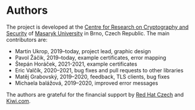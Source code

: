 # Authors

The project is developed at the [Centre for Research on Cryptography and Security](https://www.fi.muni.cz/research/crocs/) of [Masaryk University](http://www.muni.cz/) in Brno, Czech Republic. The main contributors are:

* Martin Ukrop, 2019–today, project lead, graphic design
* Pavol Žáčik, 2019–today, example certificates, error mapping
* Štepán Horáček, 2021-2021, example certificates
* Eric Valčík, 2020–2021, bug fixes and pull requests to other libraries
* Matěj Grabovský, 2019–2020, feedback, TLS clients, bug fixes
* Michaela balážová, 2019–2020, improved error messages

The authors are grateful for the financial support by [Red Hat Czech](https://research.redhat.com/) and [Kiwi.com](https://www.kiwi.com/).
